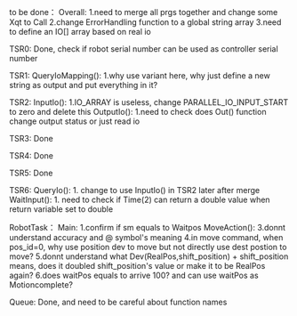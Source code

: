 to be done：
Overall:
    1.need to merge all prgs together and change some Xqt to Call
    2.change ErrorHandling function to a global string array
    3.need to define an IO[] array based on real io

TSR0:
    Done, check if robot serial number can be used as controller serial number

TSR1:
    QueryIoMapping():
        1.why use variant here, why just define a new string as output and put everything in it?

TSR2:
    InputIo():
        1.IO_ARRAY is useless, change PARALLEL_IO_INPUT_START to zero and delete this
    OutputIo():
        1.need to check does Out() function change output status or just read io

TSR3:
    Done

TSR4:
    Done

TSR5:
    Done

TSR6:
    QueryIo():
        1. change to use InputIo() in TSR2 later after merge
    WaitInput():
        1. need to check if Time(2) can return a double value when return variable set to double

RobotTask：
    Main:
        1.confirm if sm equals to Waitpos
    MoveAction():
        3.donnt understand accuracy and @ symbol's meaning
        4.in move command, when pos_id=0, why use position dev to move but not directly use dest postion to move?
        5.donnt understand what Dev(RealPos,shift_position) + shift_position means, does it doubled shift_position's value or make it to be RealPos again?
        6.does waitPos equals to arrive 100? and can use waitPos as Motioncomplete?

Queue:
    Done, and need to be careful about function names        